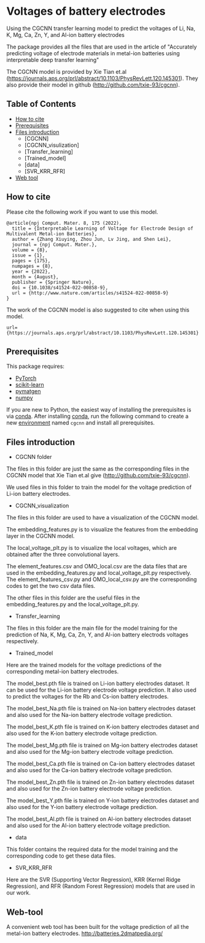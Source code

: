 # Voltages of battery electrodes
Using the CGCNN transfer learning model to predict the voltages of Li, Na, K, Mg, Ca, Zn, Y, and Al-ion battery electrodes

The package provides all the files that are used in the article of "Accurately predicting voltage of electrode materials in metal-ion batteries using interpretable
 deep transfer learning"
 
 The CGCNN model is provided by Xie Tian et.al (https://journals.aps.org/prl/abstract/10.1103/PhysRevLett.120.145301). They also provide their model in github (http://github.com/txie-93/cgcnn).
 
## Table of Contents

- [How to cite](#how-to-cite)
- [Prerequisites](#prerequisites)
- [Files introduction](#Files-introduction)
  - [CGCNN]
  - [CGCNN_visulization]
  - [Transfer_learning]
  - [Trained_model]
  - [data]
  - [SVR_KRR_RFR]
- [Web tool](#web-tool)


## How to cite

Please cite the following work if you want to use this model.

```
@article{npj Comput. Mater. 8, 175 (2022),
  title = {Interpretable Learning of Voltage for Electrode Design of Multivalent Metal-ion Batteries},
  author = {Zhang Xiuying, Zhou Jun, Lv Jing, and Shen Lei},
  journal = {npj Comput. Mater.},
  volume = {8},
  issue = {1},
  pages = {175},
  numpages = {8},
  year = {2022},
  month = {August},
  publisher = {Springer Nature},
  doi = {10.1038/s41524-022-00858-9},
  url = {http://www.nature.com/articles/s41524-022-00858-9}
}
```
The work of the CGCNN model is also suggested to cite when using this model.

```
url={https://journals.aps.org/prl/abstract/10.1103/PhysRevLett.120.145301}
```

##  Prerequisites

This package requires:

- [PyTorch](http://pytorch.org)
- [scikit-learn](http://scikit-learn.org/stable/)
- [pymatgen](http://pymatgen.org)
- [numpy](http://numpy.org/)

If you are new to Python, the easiest way of installing the prerequisites is via [conda](https://conda.io/docs/index.html). After installing [conda](http://conda.pydata.org/), run the following command to create a new [environment](https://conda.io/docs/user-guide/tasks/manage-environments.html) named `cgcnn` and install all prerequisites.

## Files introduction
- CGCNN folder

The files in this folder are just the same as the corresponding files in the CGCNN model that Xie Tian et.al give (http://github.com/txie-93/cgcnn).

We used files in this folder to train the model for the voltage prediction of Li-ion battery electrodes.

- CGCNN_visualization

The files in this folder are used to have a visualization of the CGCNN model. 

The embedding_features.py is to visualize the features from the embedding layer in the CGCNN model.

The local_voltage_plt.py is to visualize the local voltages, which are obtained after the three convolutional layers.

The element_features.csv and OMO_local.csv are the data files that are used in the embedding_features.py and local_voltage_plt.py respectively. 
The element_features_csv.py and OMO_local_csv.py are the corresponding codes to get the two csv data files. 

The other files in this folder are the useful files in the embedding_features.py and the local_voltage_plt.py. 
- Transfer_learning

The files in this folder are the main file for the model training for the prediction of Na, K, Mg, Ca, Zn, Y, and Al-ion battery electrods voltages respectively.
- Trained_model

Here are the trained models for the voltage predictions of the corresponding metal-ion battery electrodes.

The model_best.pth file is trained on Li-ion battery electrodes dataset. It can be used for the Li-ion battery electrode voltage prediction. 
It also used to predict the voltages for the Rb and Cs-ion battery electrodes.

The model_best_Na.pth file is trained on Na-ion battery electrodes dataset and also used for the Na-ion battery electrode voltage prediction.

The model_best_K.pth file is trained on K-ion battery electrodes dataset and also used for the K-ion battery electrode voltage prediction.

The model_best_Mg.pth file is trained on Mg-ion battery electrodes dataset and also used for the Mg-ion battery electrode voltage prediction.

The model_best_Ca.pth file is trained on Ca-ion battery electrodes dataset and also used for the Ca-ion battery electrode voltage prediction.

The model_best_Zn.pth file is trained on Zn-ion battery electrodes dataset and also used for the Zn-ion battery electrode voltage prediction.

The model_best_Y.pth file is trained on Y-ion battery electrodes dataset and also used for the Y-ion battery electrode voltage prediction.

The model_best_Al.pth file is trained on Al-ion battery electrodes dataset and also used for the Al-ion battery electrode voltage prediction.

- data

This folder contains the required data for the model training and the corresponding code to get these data files.
- SVR_KRR_RFR

Here are the SVR (Supporting Vector Regression), KRR (Kernel Ridge Regression), and RFR (Random Forest Regression) models that are used in our work. 

## Web-tool
A convenient web tool has been built for the voltage prediction of all the metal-ion battery electrodes. 
http://batteries.2dmatpedia.org/


